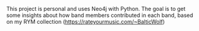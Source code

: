 This project is personal and uses Neo4j with Python.
The goal is to get some insights about how band members contributed in each band, based on my RYM collection (https://rateyourmusic.com/~BalticWolf)